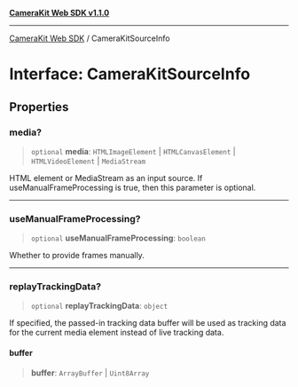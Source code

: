[**CameraKit Web SDK v1.1.0**](../README.md)

***

[CameraKit Web SDK](../globals.md) / CameraKitSourceInfo

# Interface: CameraKitSourceInfo

## Properties

### media?

> `optional` **media**: `HTMLImageElement` \| `HTMLCanvasElement` \| `HTMLVideoElement` \| `MediaStream`

HTML element or MediaStream as an input source.
If useManualFrameProcessing is true, then this parameter is optional.

***

### useManualFrameProcessing?

> `optional` **useManualFrameProcessing**: `boolean`

Whether to provide frames manually.

***

### replayTrackingData?

> `optional` **replayTrackingData**: `object`

If specified, the passed-in tracking data buffer will be used as tracking data for the current
media element instead of live tracking data.

#### buffer

> **buffer**: `ArrayBuffer` \| `Uint8Array`
